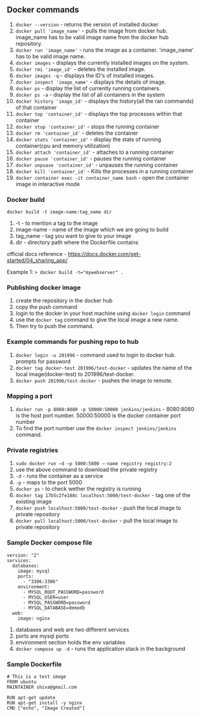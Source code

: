 ## Docker commands

1. `docker --version` - returns the version of installed docker
2. `docker pull 'image_name'` - pulls the image from docker hub. image_name has to be valid image name from the docker hub repository.
3. `docker run 'image_name'` - runs the image as a container. 'image_name' has to be valid image name.
4. `docker images` - displays the currently installed images on the system.
5. `docker rmi 'image_id'` - deletes the installed image.
6. `docker images -q` - displays the ID's of installed images.
7. `docker inspect 'image_name'` - displays the details of image.
8. `docker ps` - display the list of currently running containers.
9. `docker ps -a` - display the list of all containers in the system
10. `docker history 'image_id'` - displays the history(all the ran commands) of that container
11. `docker top 'container_id'` - displays the top processes within that container
12. `docker stop 'container_id'` - stops the running container
13. `docker rm 'container_id'` - deletes the container
14. `docker stats 'container_id'` - display the stats of running container(cpu and memory utilization)
15. `docker attach 'container_id'` - attaches to a running container
16. `docker pause 'container_id'` - pauses the running container
17. `docker unpuase 'container_id'` - unpauses the running container
18. `docker kill 'container_id'` - Kills the processes in a running container
19. `docker container exec -it container_name bash` - open the container image in interactive mode

### Docker build

`docker build -t image-name:tag_name dir`

1. -t - to mention a tag to the image
2. image-name - name of the image which we are going to build
3. tag_name - tag you want to give to your image
4. dir - directory path where the Dockerfile contains

official docs reference - https://docs.docker.com/get-started/04_sharing_app/

Example 1:
`> docker build -t="mywebserver" .`

### Publishing docker image

1. create the repository in the docker hub
2. copy the push command
3. login to the docker in your host machine using `docker login` command
4. use the `docker tag` command to give the local image a new name.
5. Then try to push the command.

### Example commands for pushing repo to hub

1. `docker login -u 201996` - command used to login to docker hub. prompts for password
2. `docker tag docker-test 201996/test-docker` - updates the name of the local image(docker-test) to 201996/test-docker.
3. `docker push 201996/test-docker` - pushes the image to remote.

### Mapping a port

1. `docker run -p 8080:8080 -p 50000:50000 jenkins/jenkins` - 8080:8080 is the host port number. 50000:50000 is the docker container port number
2. To find the port number use the `docker inspect jenkins/jenkins` command.

### Private registries

1. `sudo docker run –d –p 5000:5000 –-name registry registry:2`
2. use the above command to download the private registry
3. `-d` - runs the container as a service
4. `-p` - maps to the port 5000
5. `docker ps` - to check wether the registry is running
6. `docker tag 17b5c2fe188c localhost:5000/test-docker` - tag one of the existing image
7. `docker push localhost:5000/test-docker` - push the local image to private repository
8. `docker pull localhost:5000/test-docker` - pull the local image to private repository

### Sample Docker compose file

```
version: "2"
services:
  databases:
    image: mysql
    ports:
      - "3306:3306"
    environment:
      - MYSQL_ROOT_PASSWORD=password
      - MYSQL_USER=user
      - MYSQL_PASSWORD=password
      - MYSQL_DATABASE=demodb
  web:
    image: nginx

```

1. databases and web are two different services
2. ports are mysql ports
3. environment section holds the env variables
4. `docker compose up -d` - runs the application stack in the background

### Sample Dockerfile

```
# This is a test image
FROM ubuntu
MAINTAINER shiva@gmail.com

RUN apt-get update
RUN apt-get install -y nginx
CMD ["echo", "Image Created"]
```

